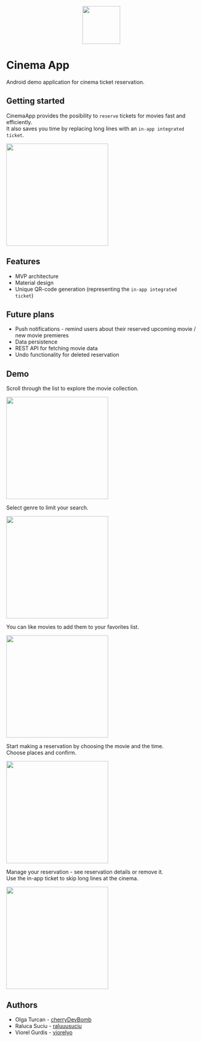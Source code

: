 <p align="center"><img src="/screenshots/logo.png" width="100"></p>  

# Cinema App
Android demo application for cinema ticket reservation.  

## Getting started
CinemaApp provides the posibility to `reserve` tickets for movies fast and efficiently.  
It also saves you time by replacing long lines with an `in-app integrated ticket`.  

<img src="/screenshots/gif1.gif" width="270">

## Features
* MVP architecture
* Material design
* Unique QR-code generation (representing the `in-app integrated ticket`)

## Future plans
* Push notifications - remind users about their reserved upcoming movie / new movie premieres
* Data persistence
* REST API for fetching movie data
* Undo functionality for deleted reservation

## Demo
Scroll through the list to explore the movie collection.

<img src="/screenshots/gif2.gif" width="270">

Select genre to limit your search.

<img src="/screenshots/screenshot1.png" width="270">

You can like movies to add them to your favorites list.

<img src="/screenshots/gif3.gif" width="270">

Start making a reservation by choosing the movie and the time.  
Choose places and confirm.

<img src="/screenshots/gif4.gif" width="270">

Manage your reservation - see reservation details or remove it.  
Use the in-app ticket to skip long lines at the cinema.  

<img src="/screenshots/gif5.gif" width="270">

## Authors
* Olga Turcan - [cherryDevBomb](https://github.com/cherryDevBomb)
* Raluca Suciu - [raluuusuciu](https://github.com/raluuusuciu)
* Viorel Gurdis - [viorelyo](https://github.com/viorelyo)
